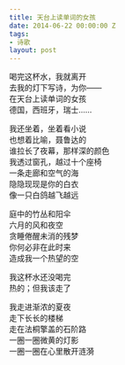 ```yaml
---
title: 天台上读单词的女孩
date: 2014-06-22 00:00:00 Z
tags:
- 诗歌
layout: post
---
```


喝完这杯水，我就离开  
去我的灯下写诗，为你——  
在天台上读单词的女孩  
德国，西班牙，瑞士……  

我还坐着，坐着看小说  
也想着比喻，聂鲁达的  
谁拉长了夜幕，那样深的颜色  
我透过窗孔，越过十个座椅  
一条走廊和空气的海  
隐隐现现是你的白衣  
像一只白鸽越飞越远  

庭中的竹丛和阳伞  
六月的风和夜空  
贪睡倦醒未消的残梦  
你何必非在此时来  
造成我一个热望的空  

我这杯水还没喝完  
热的；但我该走了  

我走进渐浓的夏夜  
走下长长的楼梯  
走在法桐擎盖的石阶路  
一圈一圈微黄的灯影  
一圈一圈在心里散开涟漪  